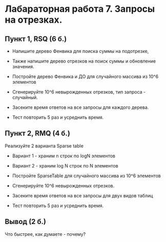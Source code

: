 # Лабараторная работа 7. Запросы на отрезках.

## Пункт 1, RSQ (6 б.)
* Напишите дерево Фенвика для поиска суммы на подотрезке,
* Также напишите дерево отрезков на поиск суммы и обновление значения.
* Постройте дерево Фенвика и ДО для случайного массива из 10^6 элементов
* Cгенерируйте 10^6 невырожденных отрезков, тип запроса - случайный.

* Засеките время ответов на все запросы для каждого дерева. 
* Тест повторить 5 раз и усреднить время.


## Пункт 2, RMQ (4 б.) 
Реализуйте 2 варианта Sparse table

* Вариант 1 - храним n строк по logN элементов
* Вариант 2 - храним log N строк по N элементов

* Постройте SparseTable для случайного массива из 10^6 элементов
* Cгенерируйте 10^6 невырожденных отрезков.

* Засеките время ответов на все запросы для двух видов таблиц 
* Тест повторить 5 раз и усреднить время.

## Вывод (2 б.)
Что быстрее, как думаете - почему?
